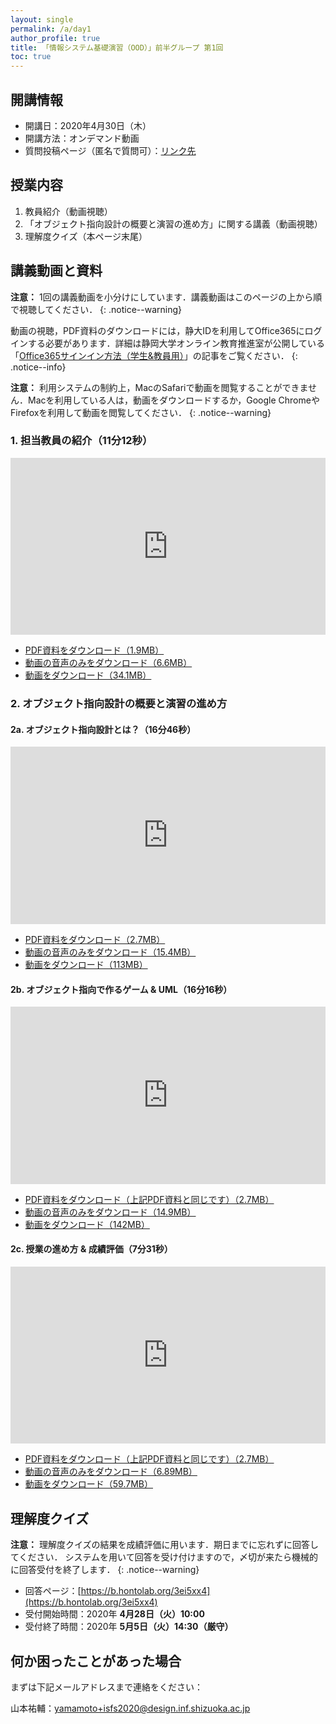 ```yaml
---
layout: single
permalink: /a/day1
author_profile: true
title: 「情報システム基礎演習（OOD）」前半グループ 第1回
toc: true
---
```


## 開講情報

* 開講日：2020年4月30日（木）
* 開講方法：オンデマンド動画
* 質問投稿ページ（匿名で質問可）：[リンク先](https://app.sli.do/event/cs8xsr1e)


## 授業内容

1. 教員紹介（動画視聴）
2. 「オブジェクト指向設計の概要と演習の進め方」に関する講義（動画視聴）
3. 理解度クイズ（本ページ末尾）


## 講義動画と資料
**注意：** 1回の講義動画を小分けにしています．講義動画はこのページの上から順で視聴してください．
{: .notice--warning}

動画の視聴，PDF資料のダウンロードには，静大IDを利用してOffice365にログインする必要があります．詳細は静岡大学オンライン教育推進室が公開している「[Office365サインイン方法（学生&教員用）](https://wwp.shizuoka.ac.jp/online-education/office365%e3%82%b5%e3%82%a4%e3%83%b3%e3%82%a4%e3%83%b3%ef%bc%86-ms-stream%e8%a6%96%e8%81%b4%e6%96%b9%e6%b3%95%ef%bc%88%e5%ad%a6%e7%94%9f%e6%95%99%e5%93%a1%e7%94%a8%ef%bc%89/)」の記事をご覧ください．
{: .notice--info}

**注意：** 利用システムの制約上，MacのSafariで動画を閲覧することができません．Macを利用している人は，動画をダウンロードするか，Google ChromeやFirefoxを利用して動画を閲覧してください．
{: .notice--warning}


### 1. 担当教員の紹介（11分12秒）

<div style='max-width: 1280px'><div style='position: relative; padding-bottom: 56.25%; height: 0; overflow: hidden;'><iframe width="1280" height="720" src="https://web.microsoftstream.com/embed/video/8bebcd9e-90cc-46c8-8191-7723cb35f38b?autoplay=false&amp;showinfo=false" allowfullscreen style="border:none; position: absolute; top: 0; left: 0; right: 0; bottom: 0; height: 100%; max-width: 100%;"></iframe></div></div>

* [PDF資料をダウンロード（1.9MB）](https://b.hontolab.org/2yMPyXE)
* [動画の音声のみをダウンロード（6.6MB）](https://b.hontolab.org/3eqhPUp)
* [動画をダウンロード（34.1MB）](https://b.hontolab.org/34CDog2)


### 2. オブジェクト指向設計の概要と演習の進め方
#### 2a. オブジェクト指向設計とは？（16分46秒）

<div style='max-width: 1280px'><div style='position: relative; padding-bottom: 56.25%; height: 0; overflow: hidden;'><iframe width="1280" height="720" src="https://web.microsoftstream.com/embed/video/18414b6f-17f5-4c87-879b-28e78eee376a?autoplay=false&amp;showinfo=false" allowfullscreen style="border:none; position: absolute; top: 0; left: 0; right: 0; bottom: 0; height: 100%; max-width: 100%;"></iframe></div></div>

* [PDF資料をダウンロード（2.7MB）](https://b.hontolab.org/2UZVAwW)
* [動画の音声のみをダウンロード（15.4MB）](https://scii-my.sharepoint.com/:u:/g/personal/yusuke_yamamoto_cii_shizuoka_ac_jp/EejbZpWaa2tFrjn6L2kpnBUBjmmAOWNRlppqu6jDwhp_Pw?e=A1FEYX)
* [動画をダウンロード（113MB）](https://scii-my.sharepoint.com/:v:/g/personal/yusuke_yamamoto_cii_shizuoka_ac_jp/EffhUYs0aORJoXoODxaN_d0BJvS1_IJPVyw2qJV6hB0LDQ?e=ogVYeY)


#### 2b. オブジェクト指向で作るゲーム & UML（16分16秒）

<div style='max-width: 1280px'><div style='position: relative; padding-bottom: 56.25%; height: 0; overflow: hidden;'><iframe width="1280" height="720" src="https://web.microsoftstream.com/embed/video/952e883e-4e47-442c-959b-314c8770e5b4?autoplay=false&amp;showinfo=false" allowfullscreen style="border:none; position: absolute; top: 0; left: 0; right: 0; bottom: 0; height: 100%; max-width: 100%;"></iframe></div></div>

* [PDF資料をダウンロード（上記PDF資料と同じです）（2.7MB）](https://b.hontolab.org/2UZVAwW)
* [動画の音声のみをダウンロード（14.9MB）](https://scii-my.sharepoint.com/:u:/g/personal/yusuke_yamamoto_cii_shizuoka_ac_jp/EWDEktHqUrhPiwtqIRailg8BT0YvsHT4Rd28VZM6d7P6IQ?e=JAh614)
* [動画をダウンロード（142MB）](https://scii-my.sharepoint.com/:v:/g/personal/yusuke_yamamoto_cii_shizuoka_ac_jp/Efmy0jg4g4lLqyMSqoNqrX0BhPN-E0feWNJ-myxlbDHclg?e=K1cQjf)


#### 2c. 授業の進め方 & 成績評価（7分31秒）

<div style='max-width: 1280px'><div style='position: relative; padding-bottom: 56.25%; height: 0; overflow: hidden;'><iframe width="1280" height="720" src="https://web.microsoftstream.com/embed/video/363e0cba-2754-4ca0-95bf-dbc97aaf5379?autoplay=false&amp;showinfo=false" allowfullscreen style="border:none; position: absolute; top: 0; left: 0; right: 0; bottom: 0; height: 100%; max-width: 100%;"></iframe></div></div>

* [PDF資料をダウンロード（上記PDF資料と同じです）（2.7MB）](https://b.hontolab.org/2UZVAwW)
* [動画の音声のみをダウンロード（6.89MB）](https://scii-my.sharepoint.com/:u:/g/personal/yusuke_yamamoto_cii_shizuoka_ac_jp/ETbA7KMF_zFOqxajCh0nXXgBZ_GRdwVHf8ItOt6NQW0XrQ?e=xxGvZr)
* [動画をダウンロード（59.7MB）](https://scii-my.sharepoint.com/:v:/g/personal/yusuke_yamamoto_cii_shizuoka_ac_jp/ETSMxXu7uahForUqXXvII1wBaVJUJSbnvt3TU843Yt8nqw?e=NWoMsg)



## 理解度クイズ

**注意：** 理解度クイズの結果を成績評価に用います．期日までに忘れずに回答してください．
システムを用いて回答を受け付けますので，〆切が来たら機械的に回答受付を終了します．
{: .notice--warning}

* 回答ページ：[https://b.hontolab.org/3ei5xx4](https://b.hontolab.org/3ei5xx4)
* 受付開始時間：2020年 **4月28日（火）10:00**
* 受付終了時間：2020年 **5月5日（火）14:30（厳守）**


## 何か困ったことがあった場合
まずは下記メールアドレスまで連絡をください：

山本祐輔：yamamoto+isfs2020@design.inf.shizuoka.ac.jp

